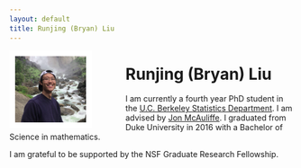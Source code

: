 ```yaml
---
layout: default
title: Runjing (Bryan) Liu
---
```

<img src="images/my_photo2.png" style="width:25%; 
border:10px solid white; margin-right: 60px" align="left">

# Runjing (Bryan) Liu

I am currently a fourth year PhD student in the [U.C. Berkeley Statistics Department](https://statistics.berkeley.edu/). I am advised by [Jon McAuliffe](https://statistics.berkeley.edu/people/jon-mcauliffe-0). I graduated from Duke University in 2016 with a Bachelor of Science in mathematics. 

I am grateful to be supported by the NSF Graduate Research Fellowship. 
